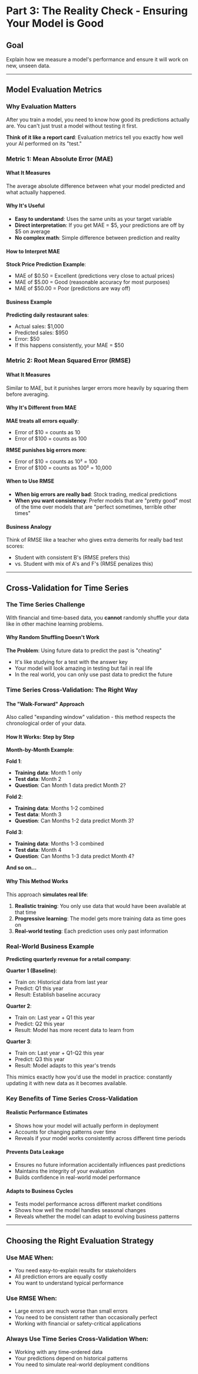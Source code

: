 # Part 3: The Reality Check - Ensuring Your Model is Good

## Goal
Explain how we measure a model's performance and ensure it will work on new, unseen data.

---

## Model Evaluation Metrics

### Why Evaluation Matters
After you train a model, you need to know how good its predictions actually are. You can't just trust a model without testing it first.

**Think of it like a report card**: Evaluation metrics tell you exactly how well your AI performed on its "test."

### Metric 1: Mean Absolute Error (MAE)

#### What It Measures
The average absolute difference between what your model predicted and what actually happened.

#### Why It's Useful
- **Easy to understand**: Uses the same units as your target variable
- **Direct interpretation**: If you get MAE = $5, your predictions are off by $5 on average
- **No complex math**: Simple difference between prediction and reality

#### How to Interpret MAE
**Stock Price Prediction Example**:
- MAE of $0.50 = Excellent (predictions very close to actual prices)
- MAE of $5.00 = Good (reasonable accuracy for most purposes)
- MAE of $50.00 = Poor (predictions are way off)

#### Business Example
**Predicting daily restaurant sales**:
- Actual sales: $1,000
- Predicted sales: $950
- Error: $50
- If this happens consistently, your MAE = $50

### Metric 2: Root Mean Squared Error (RMSE)

#### What It Measures
Similar to MAE, but it punishes larger errors more heavily by squaring them before averaging.

#### Why It's Different from MAE
**MAE treats all errors equally**:
- Error of $10 = counts as 10
- Error of $100 = counts as 100

**RMSE punishes big errors more**:
- Error of $10 = counts as 10² = 100
- Error of $100 = counts as 100² = 10,000

#### When to Use RMSE
- **When big errors are really bad**: Stock trading, medical predictions
- **When you want consistency**: Prefer models that are "pretty good" most of the time over models that are "perfect sometimes, terrible other times"

#### Business Analogy
Think of RMSE like a teacher who gives extra demerits for really bad test scores:
- Student with consistent B's (RMSE prefers this)
- vs. Student with mix of A's and F's (RMSE penalizes this)

---

## Cross-Validation for Time Series

### The Time Series Challenge
With financial and time-based data, you **cannot** randomly shuffle your data like in other machine learning problems.

#### Why Random Shuffling Doesn't Work
**The Problem**: Using future data to predict the past is "cheating"
- It's like studying for a test with the answer key
- Your model will look amazing in testing but fail in real life
- In the real world, you can only use past data to predict the future

### Time Series Cross-Validation: The Right Way

#### The "Walk-Forward" Approach
Also called "expanding window" validation - this method respects the chronological order of your data.

#### How It Works: Step by Step

**Month-by-Month Example**:

**Fold 1**:
- **Training data**: Month 1 only
- **Test data**: Month 2
- **Question**: Can Month 1 data predict Month 2?

**Fold 2**:
- **Training data**: Months 1-2 combined
- **Test data**: Month 3
- **Question**: Can Months 1-2 data predict Month 3?

**Fold 3**:
- **Training data**: Months 1-3 combined
- **Test data**: Month 4
- **Question**: Can Months 1-3 data predict Month 4?

**And so on...**

#### Why This Method Works
This approach **simulates real life**:
1. **Realistic training**: You only use data that would have been available at that time
2. **Progressive learning**: The model gets more training data as time goes on
3. **Real-world testing**: Each prediction uses only past information

### Real-World Business Example

**Predicting quarterly revenue for a retail company**:

**Quarter 1 (Baseline)**:
- Train on: Historical data from last year
- Predict: Q1 this year
- Result: Establish baseline accuracy

**Quarter 2**:
- Train on: Last year + Q1 this year
- Predict: Q2 this year
- Result: Model has more recent data to learn from

**Quarter 3**:
- Train on: Last year + Q1-Q2 this year
- Predict: Q3 this year
- Result: Model adapts to this year's trends

This mimics exactly how you'd use the model in practice: constantly updating it with new data as it becomes available.

### Key Benefits of Time Series Cross-Validation

#### Realistic Performance Estimates
- Shows how your model will actually perform in deployment
- Accounts for changing patterns over time
- Reveals if your model works consistently across different time periods

#### Prevents Data Leakage
- Ensures no future information accidentally influences past predictions
- Maintains the integrity of your evaluation
- Builds confidence in real-world model performance

#### Adapts to Business Cycles
- Tests model performance across different market conditions
- Shows how well the model handles seasonal changes
- Reveals whether the model can adapt to evolving business patterns

---

## Choosing the Right Evaluation Strategy

### Use MAE When:
- You need easy-to-explain results for stakeholders
- All prediction errors are equally costly
- You want to understand typical performance

### Use RMSE When:
- Large errors are much worse than small errors
- You need to be consistent rather than occasionally perfect
- Working with financial or safety-critical applications

### Always Use Time Series Cross-Validation When:
- Working with any time-ordered data
- Your predictions depend on historical patterns
- You need to simulate real-world deployment conditions